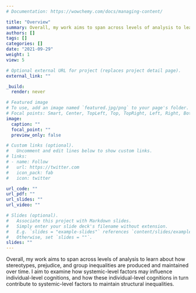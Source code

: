 ```yaml
---
# Documentation: https://wowchemy.com/docs/managing-content/

title: "Overview"
summary: Overall, my work aims to span across levels of analysis to learn about how stereotypes, prejudice, and group inequalities are produced and maintained over time. I aim to examine how systemic-level factors may influence individual-level cognitions, and how these individual-level cognitions in turn contribute to systemic-level factors to maintain structural inequalities.
authors: []
tags: []
categories: []
date: "2021-09-29"
weight: 1
view: 5

# Optional external URL for project (replaces project detail page).
external_link: ""

_build:
  render: never

# Featured image
# To use, add an image named `featured.jpg/png` to your page's folder.
# Focal points: Smart, Center, TopLeft, Top, TopRight, Left, Right, BottomLeft, Bottom, BottomRight.
image:
  caption: ""
  focal_point: ""
  preview_only: false

# Custom links (optional).
#   Uncomment and edit lines below to show custom links.
# links:
# - name: Follow
#   url: https://twitter.com
#   icon_pack: fab
#   icon: twitter

url_code: ""
url_pdf: ""
url_slides: ""
url_video: ""

# Slides (optional).
#   Associate this project with Markdown slides.
#   Simply enter your slide deck's filename without extension.
#   E.g. `slides = "example-slides"` references `content/slides/example-slides.md`.
#   Otherwise, set `slides = ""`.
slides: ""
---
```


Overall, my work aims to span across levels of analysis to learn about how stereotypes, prejudice, and group inequalities are produced and maintained over time. I aim to examine how systemic-level factors may influence individual-level cognitions, and how these individual-level cognitions in turn contribute to systemic-level factors to maintain structural inequalities.